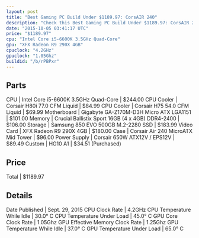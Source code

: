 ```yaml
---
layout: post
title: "Best Gaming PC Build Under $1189.97: CorsAIR 240"
description: "Check this Best Gaming PC Build Under $1189.97: CorsAIR 240. CPU: Intel Core i5-6600K 3.5GHz Quad-Core, CPU Cooler: Corsair H80i 77.0 CFM Liquid, CPU Cooler: Corsair H75 5"
date: "2015-10-05 03:41:17 UTC"
price: "$1189.97"
cpu: "Intel Core i5-6600K 3.5GHz Quad-Core"
gpu: "XFX Radeon R9 290X 4GB"
cpuclock: "4.2GHz"
gpuclock: "1.05Ghz"
buildid: "/b/rPBPxr"
---
```


## Parts

CPU | Intel Core i5-6600K 3.5GHz Quad-Core | $244.00
CPU Cooler | Corsair H80i 77.0 CFM Liquid | $84.99
CPU Cooler | Corsair H75 54.0 CFM Liquid | $69.99
Motherboard | Gigabyte GA-Z170M-D3H Micro ATX LGA1151 | $101.00
Memory | Crucial Ballistix Sport 16GB (4 x 4GB) DDR4-2400 | $106.00
Storage | Samsung 850 EVO 500GB M.2-2280 SSD | $183.99
Video Card | XFX Radeon R9 290X 4GB | $180.00
Case | Corsair Air 240 MicroATX Mid Tower | $96.00
Power Supply | Corsair 650W ATX12V / EPS12V | $89.49
Custom | HG10 A1 | $34.51 (Purchased)

## Price

Total | $1189.97

## Details

Date Published | Sept. 29, 2015
CPU Clock Rate | 4.2GHz
CPU Temperature While Idle | 30.0° C
CPU Temperature Under Load | 45.0° C
GPU Core Clock Rate | 1.05Ghz
GPU Effective Memory Clock Rate | 1.25Ghz
GPU Temperature While Idle | 37.0° C
GPU Temperature Under Load | 65.0° C